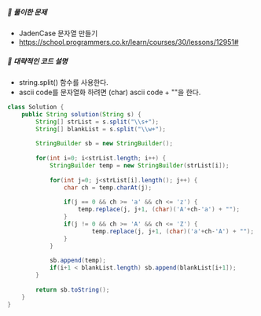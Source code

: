 ##### **📘 풀이한 문제**

- JadenCase 문자열 만들기
- https://school.programmers.co.kr/learn/courses/30/lessons/12951#
  
##### **📜 대략적인 코드 설명**
- string.split() 함수를 사용한다.
- ascii code를 문자열화 하려면 (char) ascii code + ""을 한다.
```java
class Solution {
    public String solution(String s) {
    	String[] strList = s.split("\\s+");
    	String[] blankList = s.split("\\w+");
    	
    	StringBuilder sb = new StringBuilder();
    	
    	for(int i=0; i<strList.length; i++) {
    		StringBuilder temp = new StringBuilder(strList[i]);
    		
    		for(int j=0; j<strList[i].length(); j++) {
    			char ch = temp.charAt(j);
        		
    			if(j == 0 && ch >= 'a' && ch <= 'z') {
            		temp.replace(j, j+1, (char)('A'+ch-'a') + "");
    			}
    			if(j != 0 && ch >= 'A' && ch <= 'Z') {
    				    temp.replace(j, j+1, (char)('a'+ch-'A') + "");
    			}
    		}
    		
    		sb.append(temp);
    		if(i+1 < blankList.length) sb.append(blankList[i+1]);
    	}
    	
    	return sb.toString();
    }
}
```
